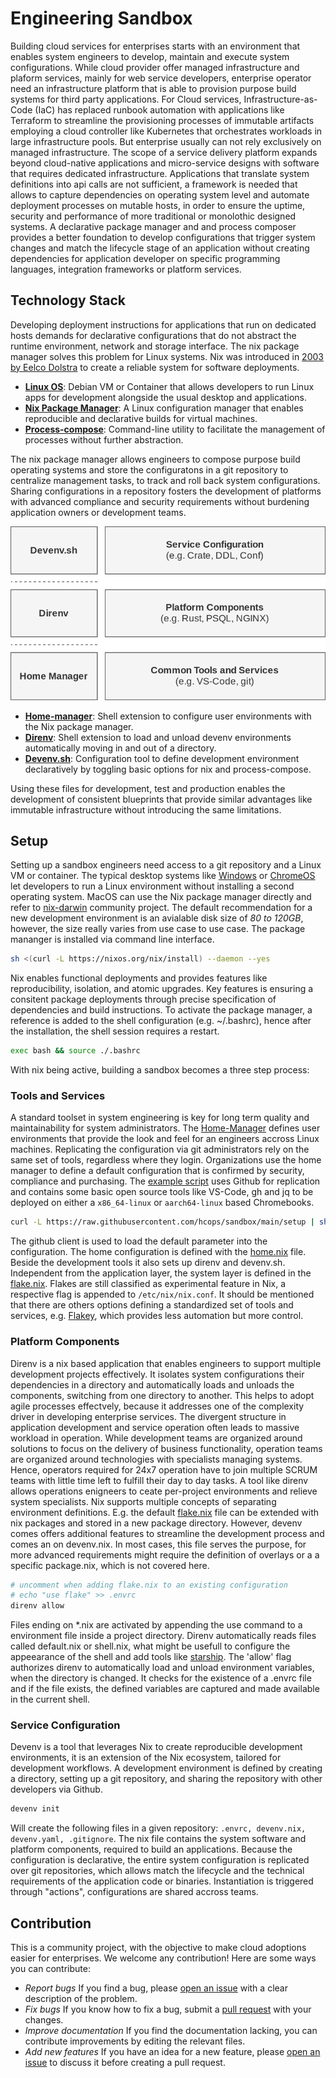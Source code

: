 # Engineering Sandbox

Building cloud services for enterprises starts with an environment that enables system engineers to develop, maintain and execute system configurations. While cloud provider offer managed infrastructure and plaform services, mainly for web service developers, enterprise operator need an infrastructure platform that is able to provision purpose build systems for third party applications. For Cloud services, Infrastructure-as-Code (IaC) has replaced runbook automation with applications like Terraform to streamline the provisioning processes of immutable artifacts employing a cloud controller like Kubernetes that orchestrates workloads in large infrastructure pools. But enterprise usually can not rely exclusively on managed infrastructure. The scope of a service delivery platform expands beyond cloud-native applications and micro-service designs with software that requires dedicated infrastructure. Applications that translate system definitions into api calls are not sufficient, a framework is needed that allows to capture dependencies on operating system level and automate deployment processes on mutable hosts, in order to ensure the uptime, security and performance of more traditional or monolothic designed systems. A declarative package manager and and process composer provides a better foundation to develop configurations that trigger system changes and match the lifecycle stage of an application without creating dependencies for application developer on specific programming languages, integration frameworks or platform services.

## Technology Stack

Developing deployment instructions for applications that run on dedicated hosts demands for declarative configurations that do not abstract the runtime environment, network and storage interface. The nix package manager solves this problem for Linux systems. Nix was introduced in [2003 by Eelco Dolstra](https://en.wikipedia.org/wiki/Nix_(package_manager)) to create a reliable system for software deployments. 

* **[Linux OS](https://chromeos.dev/en/linux)**: Debian VM or Container that allows developers to run Linux apps for development alongside the usual desktop and applications.
* **[Nix Package Manager](https://nixos.org/)**: A Linux configuration manager that enables reproducible and declarative builds for virtual machines.
* **[Process-compose](https://f1bonacc1.github.io/process-compose/)**: Command-line utility to facilitate the management of processes without further abstraction.

The nix package manager allows engineers to compose purpose build operating systems and store the configuratons in a git repository to centralize management tasks, to track and roll back system configurations. Sharing configurations in a repository fosters the development of platforms with advanced compliance and security requirements without burdening application owners or development teams.

![Alt text](./techStack.drawio.svg)

* **[Home-manager](https://nixos.wiki/wiki/Home_Manager)**: Shell extension to configure user environments with the Nix package manager.
* **[Direnv](https://direnv.net/)**: Shell extension to load and unload devenv environments automatically moving in and out of a directory.
* **[Devenv.sh](https://devenv.sh/)**: Configuration tool to define development environment declaratively by toggling basic options for nix and process-compose.

Using these files for development, test and production enables the development of consistent blueprints that provide similar advantages like immutable infrastructure without introducing the same limitations. 

## Setup

Setting up a sandbox engineers need access to a git repository and a Linux VM or container. The typical desktop systems like [Windows](https://learn.microsoft.com/en-us/windows/wsl/about) or [ChromeOS](https://chromeos.dev/en/linux) let developers to run a Linux environment without installing a second operating system. MacOS can use the Nix package manager directly and refer to  [nix-darwin](https://github.com/LnL7/nix-darwin) community project. The default recommendation for a new development environment is an avialable disk size of *80 to 120GB*, however, the size really varies from use case to use case. The package mananger is installed via command line interface. 

```sh
sh <(curl -L https://nixos.org/nix/install) --daemon --yes
```

Nix enables functional deployments and provides features like reproducibility, isolation, and atomic upgrades. Key features is ensuring a consitent package deployments through precise specification of dependencies and build instructions. To activate the package manager, a reference is added to the shell configuration (e.g. ~/.bashrc), hence after the installation, the shell session requires a restart.

```sh
exec bash && source ./.bashrc
```

With nix being active, building a sandbox becomes a three step process: 

### Tools and Services

A standard toolset in system engineering is key for long term quality and maintainability for system administrators. The [Home-Manager](https://nix-community.github.io/home-manager/) defines user environments that provide the look and feel for an engineers accross Linux machines. Replicating the configuration via git administrators rely on the same set of tools, regardless where they login. Organizations use the home manager to define a default configuration that is confirmed by security, compliance and purchasing. The [example script](./setup) uses Github for replication and contains some basic open source tools like VS-Code, gh and jq to be deployed on either a `x86_64-linux` or `aarch64-linux` based Chromebooks. 

```sh
curl -L https://raw.githubusercontent.com/hcops/sandbox/main/setup | sh -s -- <x86_64-linux or aarch64-linux>
```

The github client is used to load the default parameter into the configuration. The home configuration is defined with the [home.nix](./home.nix) file. Beside the development tools it also sets up direnv and devenv.sh. Independent from the application layer, the system layer is defined in the [flake.nix](./flake.nix). Flakes are still classified as experimental feature in Nix, a respective flag is appended to `/etc/nix/nix.conf`. It should be mentioned that there are others options defining a standardized set of tools and services, e.g. [Flakey](https://github.com/lf-/flakey-profile), which provides less automation but more control.

### Platform Components

Direnv is a nix based application that enables engineers to support multiple development projects effectively. It isolates system configurations their dependencies in a directory and automatically loads and unloads the components, switching from one directory to another. This helps to adopt agile processes effectvely, because it addresses one of the complexity driver in developing enterprise services. The divergent structure in application development and service operation often leads to massive workload in operation. While development teams are organized around solutions to focus on the delivery of business functionality, operation teams are organized around technologies with specialists managing systems. Hence, operators required for 24x7 operation have to join multiple SCRUM teams with little time left to fulfill their day to day tasks. A tool like direnv allows operations enigneers to ceate per-project environments and relieve system specialists. Nix supports multiple concepts of separating environment definitions. E.g. the default [flake.nix](./flake.nix) file can be extended with nix packages and stored in a new package directory. However, devenv comes offers additional features to streamline the development process and comes an on devenv.nix. In most cases, this file serves the purpose, for more advanced requirements might require the definition of overlays or a a specific package.nix, which is not covered here.  

```sh
# uncomment when adding flake.nix to an existing configuration
# echo "use flake" >> .envrc
direnv allow
```

Files ending on *.nix are activated by appending the use command to a environment file inside a project directory. Direnv automatically reads files called default.nix or shell.nix, what might be usefull to configure the appeearance of the shell and add tools like [starship](https://starship.rs/). The 'allow' flag authorizes direnv to automatically load and unload environment variables, when the directory is changed. It checks for the existence of a .envrc file and if the file exists, the defined variables are captured and made available in the current shell.  

### Service Configuration

Devenv is a tool that leverages Nix to create reproducible development environments, it is an extension of the Nix ecosystem, tailored for development workflows. A development environment is defined by creating a directory, setting up a git repository, and sharing the repository with other developers via Github.

```sh
devenv init
```

Will create the following files in a given repository: `.envrc, devenv.nix, devenv.yaml, .gitignore`. The nix file contains the system software and platform components, required to build an applications. Because the configuration is declarative, the entire system configuration is replicated over git repositories, which allows match the lifecycle and the technical requirements of the application code or binaries. Instantiation is triggered through "actions", configurations are shared accross teams.

## Contribution
This is a community project, with the objective to make cloud adoptions easier for enterprises. We welcome any contribution! Here are some ways you can contribute:
* *Report bugs* If you find a bug, please [open an issue](https://github.com/hcops/sandbox/issues/new) with a clear description of the problem.
* *Fix bugs* If you know how to fix a bug, submit a [pull request](https://github.com/hcops/sandbox/pull/new) with your changes.
* *Improve documentation* If you find the documentation lacking, you can contribute improvements by editing the relevant files.
* *Add new features* If you have an idea for a new feature, please [open an issue](https://github.com/hcops/sandbox/issues/new) to discuss it before creating a pull request.
